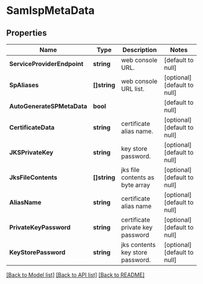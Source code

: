 # SamlspMetaData

## Properties
Name | Type | Description | Notes
------------ | ------------- | ------------- | -------------
**ServiceProviderEndpoint** | **string** | web console URL. | [default to null]
**SpAliases** | **[]string** | web console URL list. | [optional] [default to null]
**AutoGenerateSPMetaData** | **bool** |  | [default to null]
**CertificateData** | **string** | certificate alias name. | [optional] [default to null]
**JKSPrivateKey** | **string** | key store password. | [optional] [default to null]
**JksFileContents** | **[]string** | jks file contents as byte array | [optional] [default to null]
**AliasName** | **string** | certificate alias name | [optional] [default to null]
**PrivateKeyPassword** | **string** | certificate private key password | [optional] [default to null]
**KeyStorePassword** | **string** | jks contents key store password. | [optional] [default to null]

[[Back to Model list]](../README.md#documentation-for-models) [[Back to API list]](../README.md#documentation-for-api-endpoints) [[Back to README]](../README.md)

